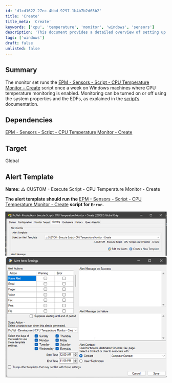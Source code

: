 ```yaml
---
id: 'd1cd1622-27ec-4bbd-9297-1b4b7b2d65b2'
title: 'Create'
title_meta: 'Create'
keywords: ['cpu', 'temperature', 'monitor', 'windows', 'sensors']
description: 'This document provides a detailed overview of setting up a CPU Temperature Monitor on Windows machines using the EPM - Sensors - Script - CPU Temperature Monitor - Create script. It explains how to enable or disable monitoring through system properties and EDFs, along with the necessary alert template configurations.'
tags: ['windows']
draft: false
unlisted: false
---
```


## Summary

The monitor set runs the [EPM - Sensors - Script - CPU Temperature Monitor - Create](<../scripts/CPU Temperature Monitor - Create.md>) script once a week on Windows machines where CPU temperature monitoring is enabled. Monitoring can be turned on or off using the system properties and the EDFs, as explained in the [script’s](<../scripts/CPU Temperature Monitor - Create.md>) documentation.

## Dependencies

[EPM - Sensors - Script - CPU Temperature Monitor - Create](<../scripts/CPU Temperature Monitor - Create.md>)

## Target

Global

## Alert Template

**Name:** △ CUSTOM - Execute Script - CPU Temperature Monitor - Create

**The alert template should run the** [EPM - Sensors - Script - CPU Temperature Monitor - Create](<../scripts/CPU Temperature Monitor - Create.md>) **script for `Error`.**

![Image 1](../../../static/img/Create/image_1.png)  
![Image 2](../../../static/img/Create/image_2.png)



